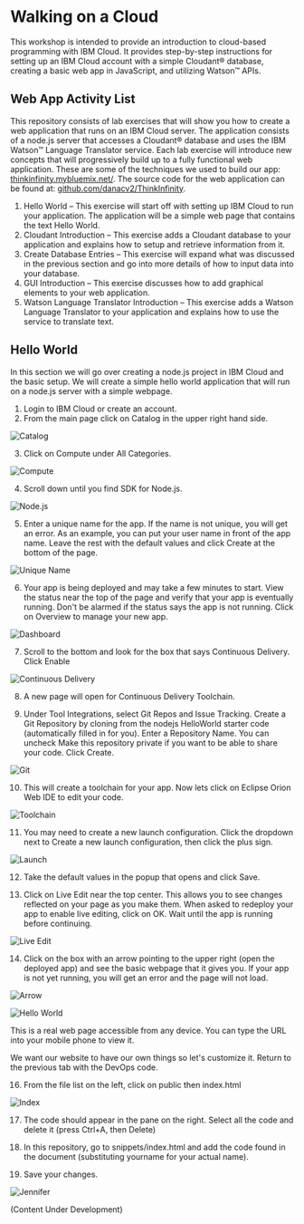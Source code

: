 # Walking on a Cloud

This workshop is intended to provide an introduction to cloud-based programming with IBM Cloud. It provides step-by-step instructions for setting up an IBM Cloud account with a simple Cloudant® database, creating a basic web app in JavaScript, and utilizing Watson™ APIs.

## Web App Activity List

This repository consists of lab exercises that will show you how to create a web application that runs on an IBM Cloud server. The application consists of a node.js server that accesses a Cloudant® database and uses the IBM Watson™ Language Translator service. Each lab exercise will introduce new concepts that will progressively build up to a fully functional web application. These are some of the techniques we used to build our app: [thinkinfinity.mybluemix.net/](thinkinfinity.mybluemix.net/). The source code for the web application can be found at: [github.com/danacv2/ThinkInfinity](github.com/danacv2/ThinkInfinity).

1.	Hello World – This exercise will start off with setting up IBM Cloud to run your application. The application will be a simple web page that contains the text Hello World.
2.	Cloudant Introduction – This exercise adds a Cloudant database to your application and explains how to setup and retrieve information from it.
3.	Create Database Entries – This exercise will expand what was discussed in the previous section and go into more details of how to input data into your database.
4.	GUI Introduction – This exercise discusses how to add graphical elements to your web application.
5.	Watson Language Translator Introduction – This exercise adds a Watson Language Translator to your application and explains how to use the service to translate text.

## Hello World

In this section we will go over creating a node.js project in IBM Cloud and the basic setup. We will create a simple hello world application that will run on a node.js server with a simple webpage.

1.	Login to IBM Cloud or create an account.
2.	From the main page click on Catalog in the upper right hand side.

![Catalog](images/catalog.png)

3.	Click on Compute under All Categories.

![Compute](images/compute.png)

4.	Scroll down until you find SDK for Node.js.

![Node.js](images/nodejs.png)

5.	Enter a unique name for the app. If the name is not unique, you will get an error. As an example, you can put your user name in front of the app name. Leave the rest with the default values and click Create at the bottom of the page.

![Unique Name](images/uniquename.png)

6.	Your app is being deployed and may take a few minutes to start. View the status near the top of the page and verify that your app is eventually running. Don't be alarmed if the status says the app is not running. Click on Overview to manage your new app.

![Dashboard](images/dashboard.png)

7.	Scroll to the bottom and look for the box that says Continuous Delivery. Click Enable

![Continuous Delivery](images/continuousdelivery.png)

8.	A new page will open for Continuous Delivery Toolchain. 

9.	Under Tool Integrations, select Git Repos and Issue Tracking. Create a Git Repository by cloning from the nodejs HelloWorld starter code (automatically filled in for you). Enter a Repository Name. You can uncheck Make this repository private if you want to be able to share your code. Click Create.

![Git](images/git.png)

10.	This will create a toolchain for your app. Now lets click on Eclipse Orion Web IDE to edit your code.

![Toolchain](images/toolchain.png)

11.	You may need to create a new launch configuration. Click the dropdown next to Create a new launch configuration, then click the plus sign.

![Launch](images/launch.png)

12.	Take the default values in the popup that opens and click Save.

13.	Click on Live Edit near the top center. This allows you to see changes reflected on your page as you make them. When asked to redeploy your app to enable live editing, click on OK. Wait until the app is running before continuing.

![Live Edit](images/liveedit.png)

14.	Click on the box with an arrow pointing to the upper right (open the deployed app) and see the basic webpage that it gives you. If your app is not yet running, you will get an error and the page will not load.

![Arrow](images/arrow.png)

![Hello World](images/helloworld.png)

This is a real web page accessible from any device. You can type the URL into your mobile phone to view it.

We want our website to have our own things so let's customize it. Return to the previous tab with the DevOps code.

16. From the file list on the left, click on public then index.html

![Index](images/index.png)

17. The code should appear in the pane on the right. Select all the code and delete it (press Ctrl+A, then Delete)

18. In this repository, go to snippets/index.html and add the code found in the document (substituting yourname for your actual name).

19. Save your changes.

![Jennifer](images/jennifer.png)

(Content Under Development)